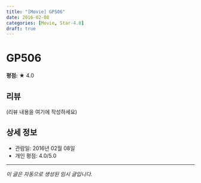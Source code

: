 ```yaml
---
title: "[Movie] GP506"
date: 2016-02-08
categories: [Movie, Star-4.0]
draft: true
---
```


# GP506

**평점:** ★ 4.0

## 리뷰

(리뷰 내용을 여기에 작성하세요)

## 상세 정보

- 관람일: 2016년 02월 08일
- 개인 평점: 4.0/5.0

---

*이 글은 자동으로 생성된 임시 글입니다.*
